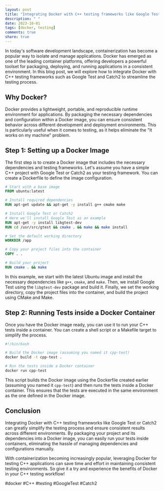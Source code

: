 ```yaml
---
layout: post
title: "Integrating Docker with C++ testing frameworks like Google Test or Catch2"
description: " "
date: 2023-10-01
tags: [docker, testing]
comments: true
share: true
---
```


In today's software development landscape, containerization has become a popular way to isolate and manage applications. Docker has emerged as one of the leading container platforms, offering developers a powerful toolset for packaging, deploying, and running applications in a consistent environment. In this blog post, we will explore how to integrate Docker with C++ testing frameworks such as Google Test and Catch2 to streamline the testing process.

## Why Docker?

Docker provides a lightweight, portable, and reproducible runtime environment for applications. By packaging the necessary dependencies and configuration within a Docker image, you can ensure consistent behavior across different development and deployment environments. This is particularly useful when it comes to testing, as it helps eliminate the "It works on my machine" problem.

## Step 1: Setting up a Docker Image

The first step is to create a Docker image that includes the necessary dependencies and testing frameworks. Let's assume you have a simple C++ project with Google Test or Catch2 as your testing framework. You can create a Dockerfile to define the image configuration.

```Dockerfile
# Start with a base image
FROM ubuntu:latest

# Install required dependencies
RUN apt-get update && apt-get -y install g++ cmake make

# Install Google Test or Catch2
# Here we'll install Google Test as an example
RUN apt-get -y install libgtest-dev
RUN cd /usr/src/gtest && cmake . && make && make install

# Set the default working directory
WORKDIR /app

# Copy your project files into the container
COPY . .

# Build your project
RUN cmake . && make
```

In this example, we start with the latest Ubuntu image and install the necessary dependencies like `g++`, `cmake`, and `make`. Then, we install Google Test using the `libgtest-dev` package and build it. Finally, we set the working directory, copy the project files into the container, and build the project using CMake and Make.

## Step 2: Running Tests inside a Docker Container

Once you have the Docker image ready, you can use it to run your C++ tests inside a container. You can create a shell script or a Makefile target to simplify the process.

```bash
#!/bin/bash

# Build the Docker image (assuming you named it cpp-test)
docker build -t cpp-test .

# Run the tests inside a Docker container
docker run cpp-test
```

This script builds the Docker image using the Dockerfile created earlier (assuming you named it `cpp-test`) and then runs the tests inside a Docker container. This ensures that the tests are executed in the same environment as the one defined in the Docker image.

## Conclusion

Integrating Docker with C++ testing frameworks like Google Test or Catch2 can greatly simplify the testing process and ensure consistent results across different environments. By packaging your project and its dependencies into a Docker image, you can easily run your tests inside containers, eliminating the hassle of managing dependencies and configurations manually.

With containerization becoming increasingly popular, leveraging Docker for testing C++ applications can save time and effort in maintaining consistent testing environments. So give it a try and experience the benefits of Docker in your C++ testing workflow!

#docker #C++ #testing #GoogleTest #Catch2